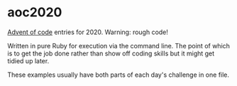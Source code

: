 # aoc2020
[Advent of code](https://adventofcode.com) entries for 2020. Warning: rough code!

Written in pure Ruby for execution via the command line. The point of which is to get the job done rather than show off coding skills but it might get tidied up later.

These examples usually have both parts of each day's challenge in one file.

